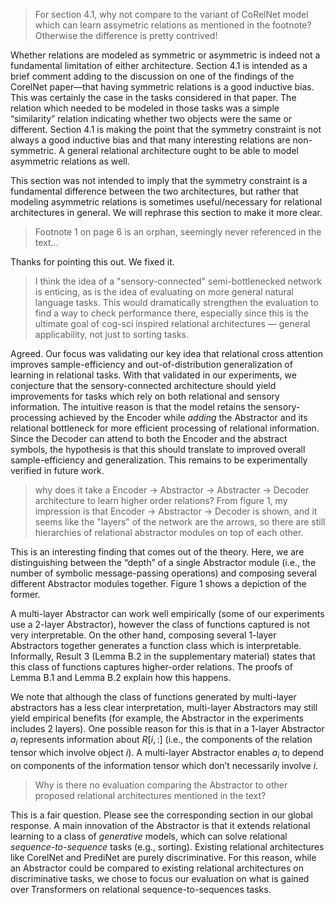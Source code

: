 > For section 4.1, why not compare to the variant of CoRelNet model which can learn assymetric relations as mentioned in the footnote? Otherwise the difference is pretty contrived!

Whether relations are modeled as symmetric or asymmetric is indeed not a fundamental limitation of either architecture. Section 4.1 is intended as a brief comment adding to the discussion on one of the findings of the CorelNet paper—that having symmetric relations is a good inductive bias. This was certainly the case in the tasks considered in that paper. The relation which needed to be modeled in those tasks was a simple “similarity” relation indicating whether two objects were the same or different.  Section 4.1 is making the point that the symmetry constraint is not always a good inductive bias and that many interesting relations are non-symmetric. A general relational architecture ought to be able to model asymmetric relations as well.

This section was not intended to imply that the symmetry constraint is a fundamental difference between the two architectures, but rather that modeling asymmetric relations is sometimes useful/necessary for relational architectures in general. We will rephrase this section to make it more clear.

> Footnote 1 on page 6 is an orphan, seemingly never referenced in the text...

Thanks for pointing this out. We fixed it.

> I think the idea of a "sensory-connected" semi-bottlenecked network is enticing, as is the idea of evaluating on more general natural language tasks. This would dramatically strengthen the evaluation to find a way to check performance there, especially since this is the ultimate goal of cog-sci inspired relational architectures — general applicability, not just to sorting tasks.

Agreed. Our focus was validating our key idea that relational cross attention improves sample-efficiency and out-of-distribution generalization of learning in relational tasks. With that validated in our experiments, we conjecture that the sensory-connected architecture should yield improvements for tasks which rely on both relational and sensory information. The intuitive reason is that the model retains the sensory-processing achieved by the Encoder while *adding* the Abstractor and its relational bottleneck for more efficient processing of relational information. Since the Decoder can attend to both the Encoder and the abstract symbols, the hypothesis is that this should translate to improved overall sample-efficiency and generalization. This remains to be experimentally verified in future work.

> why does it take a Encoder -> Abstractor -> Abstracter -> Decoder architecture to learn higher order relations? From figure 1, my impression is that Encoder -> Abstractor -> Decoder is shown, and it seems like the "layers" of the network are the arrows, so there are still hierarchies of relational abstractor modules on top of each other.

This is an interesting finding that comes out of the theory. Here, we are distinguishing between the “depth” of a single Abstractor module (i.e., the number of symbolic message-passing operations) and composing several different Abstractor modules together. Figure 1 shows a depiction of the former.

A multi-layer Abstractor can work well empirically (some of our experiments use a 2-layer Abstractor), however the class of functions captured is not very interpretable. On the other hand, composing several 1-layer Abstractors together generates a function class which is interpretable. Informally, Result 3 (Lemma B.2 in the supplementary material) states that this class of functions captures higher-order relations.
The proofs of Lemma B.1 and Lemma B.2 explain how this happens. 

We note that although the class of functions generated by multi-layer abstractors has a less clear interpretation, multi-layer Abstractors may still yield empirical benefits (for example, the Abstractor in the experiments includes 2 layers). One possible reason for this is that in a 1-layer Abstractor $a_{i}$ represents information about $R[i,:]$ (i.e., the components of the relation tensor which involve object $i$). A multi-layer Abstractor enables $a_i$ to depend on components of the information tensor which don’t necessarily involve $i$.

> Why is there no evaluation comparing the Abstractor to other proposed relational architectures mentioned in the text?

This is a fair question. Please see the corresponding section in our global response. A main innovation of the Abstractor is that it extends relational learning to a class of *generative* models, which can solve relational *sequence-to-sequence* tasks (e.g., sorting). Existing relational architectures like CorelNet and PrediNet are purely discriminative. For this reason, while an Abstractor could be compared to existing relational architectures on discriminative tasks, we chose to focus our evaluation on what is gained over Transformers on relational sequence-to-sequences tasks. 